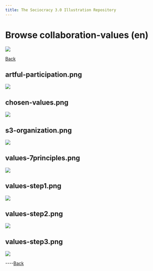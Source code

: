 ```yaml
---
title: The Sociocracy 3.0 Illustration Repository
---
```


# Browse collaboration-values (en)

![](/img/en-48px.png)

[Back](index-en.html)

## artful-participation.png

[![](/img/en/collaboration-values/artful-participation.png)](/img/en/collaboration-values/artful-participation.png)

## chosen-values.png

[![](/img/en/collaboration-values/chosen-values.png)](/img/en/collaboration-values/chosen-values.png)

## s3-organization.png

[![](/img/en/collaboration-values/s3-organization.png)](/img/en/collaboration-values/s3-organization.png)

## values-7principles.png

[![](/img/en/collaboration-values/values-7principles.png)](/img/en/collaboration-values/values-7principles.png)

## values-step1.png

[![](/img/en/collaboration-values/values-step1.png)](/img/en/collaboration-values/values-step1.png)

## values-step2.png

[![](/img/en/collaboration-values/values-step2.png)](/img/en/collaboration-values/values-step2.png)

## values-step3.png

[![](/img/en/collaboration-values/values-step3.png)](/img/en/collaboration-values/values-step3.png)

----[Back](index-en.html)
